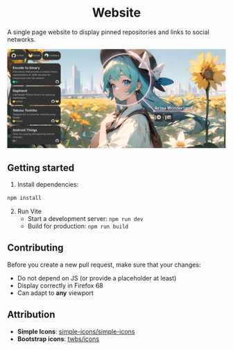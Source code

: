 <p align="center">
    <h1 align="center">Website</h1>
    <p>A single page website to display pinned repositories and links to social networks.</p>
</p>

![Desktop image](readme_files/desktop.png)

## Getting started

1. Install dependencies:
```bash
npm install
```
2. Run Vite
    * Start a development server: `npm run dev`
    * Build for production: `npm run build`

## Contributing

Before you create a new pull request, make sure that your changes:

* Do not depend on JS (or provide a placeholder at least)
* Display correctly in Firefox 68
* Can adapt to **any** viewport

## Attribution

* **Simple Icons**: [simple-icons/simple-icons](https://github.com/simple-icons/simple-icons)
* **Bootstrap icons**: [twbs/icons](https://github.com/twbs/icons)
